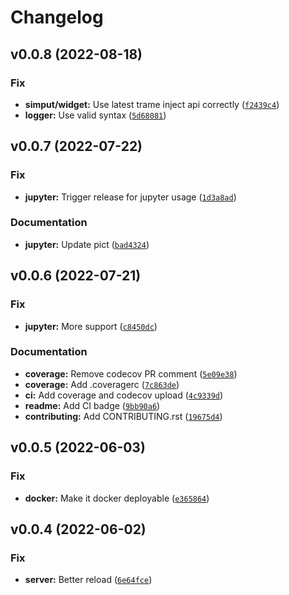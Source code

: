 # Changelog

<!--next-version-placeholder-->

## v0.0.8 (2022-08-18)
### Fix
* **simput/widget:** Use latest trame inject api correctly ([`f2439c4`](https://github.com/Kitware/paraview-visualizer/commit/f2439c45a127c4956f8022943599c7354d7d2ccb))
* **logger:** Use valid syntax ([`5d68081`](https://github.com/Kitware/paraview-visualizer/commit/5d68081a7760d19c134254ba76ba915b344880d0))

## v0.0.7 (2022-07-22)
### Fix
* **jupyter:** Trigger release for jupyter usage ([`1d3a8ad`](https://github.com/Kitware/paraview-visualizer/commit/1d3a8ad37a9139540d41195c840ed79f795c549c))

### Documentation
* **jupyter:** Update pict ([`bad4324`](https://github.com/Kitware/paraview-visualizer/commit/bad43241ef9a76f5f0db38b3b99ecec8cc33861b))

## v0.0.6 (2022-07-21)
### Fix
* **jupyter:** More support ([`c8450dc`](https://github.com/Kitware/paraview-visualizer/commit/c8450dc2b195ea70a087af5c2cdb9a8ee8cfb56a))

### Documentation
* **coverage:** Remove codecov PR comment ([`5e09e38`](https://github.com/Kitware/paraview-visualizer/commit/5e09e3891ad5bf02aaae86ae63644fa00538455f))
* **coverage:** Add .coveragerc ([`7c863de`](https://github.com/Kitware/paraview-visualizer/commit/7c863deaa43746b519cafa86532e2c3d7387ec6e))
* **ci:** Add coverage and codecov upload ([`4c9339d`](https://github.com/Kitware/paraview-visualizer/commit/4c9339d51d5ceb0d30aa61a5c149ba9721c8d594))
* **readme:** Add CI badge ([`9bb90a6`](https://github.com/Kitware/paraview-visualizer/commit/9bb90a683edfe1b2700db688b8d0b9fa0a9901c0))
* **contributing:** Add CONTRIBUTING.rst ([`19675d4`](https://github.com/Kitware/paraview-visualizer/commit/19675d4405d60381aeab10df339e6fbae53be05d))

## v0.0.5 (2022-06-03)
### Fix
* **docker:** Make it docker deployable ([`e365864`](https://github.com/Kitware/paraview-visualizer/commit/e365864a01e04bee640ba16a7f17096f77a91509))

## v0.0.4 (2022-06-02)
### Fix
* **server:** Better reload ([`6e64fce`](https://github.com/Kitware/paraview-visualizer/commit/6e64fce3cc02b29a19d4a3e2aae5c67d0f56cf3a))
